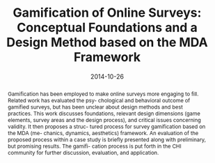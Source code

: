 ---
abstract: Gamification has been employed to make online surveys more engaging to fill.
  Related work has evaluated the psy- chological and behavioral outcome of gamified
  surveys, but has been unclear about design methods and best practices. This work
  discusses foundations, relevant design dimensions (game elements, survey areas and
  the design process), and critical issues concerning validity. It then proposes a
  struc- tured process for survey gamification based on the MDA (me- chanics, dynamics,
  aesthetics) framework. An evaluation of the proposed process within a case study
  is briefly presented along with preliminary, but promising results. The gamifi-
  cation process is put forth in the CHI community for further discussion, evaluation,
  and application.
authors:
- Johannes Harms
- Christoph Wimmer
- Karin Kappel
- Thomas Grechenig
date: '2014-10-26'
featured: false
links:
- name: Publik
  url: https://publik.tuwien.ac.at/showentry.php?ID=235996&lang=2
publication: 'Talk: The 8th Nordic Conference on Human-Computer Interaction (NordiCHI`
  2014), Helsinki, Finland; 10-26-2014 - 10-30-2014; in: "Proceedings of the 8th Nordic
  Conference on Human-Computer Interaction: Fun, Fast, Foundational", ACM, (2014),
  ISBN: 978-1-4503-2542-4; 565 - 568'
publication_types:
- '1'
publishDate: '2014-10-26'
title: 'Gamification of Online Surveys: Conceptual Foundations and a Design Method
  based on the MDA Framework'
url_pdf: ''
---